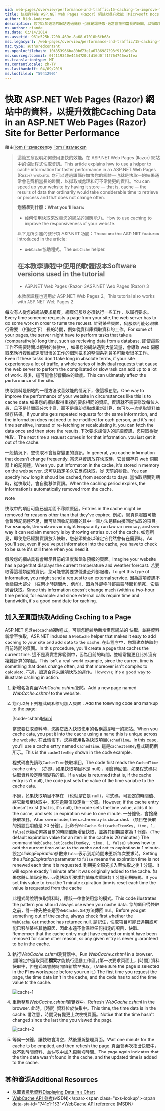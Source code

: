 ```yaml
---
uid: web-pages/overview/performance-and-traffic/15-caching-to-improve-the-performance-of-your-website
title: 快取資料在 ASP.NET Web Pages (Razor) 網站以提升效能 |Microsoft Docs
author: Rick-Anderson
description: 您可以加速您的網站透過儲存-也就是讓快取-通常會花相當長的時間，以擷取或處理資料的結果...
ms.author: riande
ms.date: 02/14/2014
ms.assetid: 961e525b-7700-469e-8a68-d7010b6fb68c
msc.legacyurl: /web-pages/overview/performance-and-traffic/15-caching-to-improve-the-performance-of-your-website
msc.type: authoredcontent
ms.openlocfilehash: 10b853966ba80b673e1a6786987893f919369e7a
ms.sourcegitcommit: 0f1119340e4464720cfd16d0ff15764746ea1fea
ms.translationtype: MT
ms.contentlocale: zh-TW
ms.lasthandoff: 04/09/2019
ms.locfileid: "59412901"
---
```

# <a name="caching-data-in-an-aspnet-web-pages-razor-site-for-better-performance"></a><span data-ttu-id="741c1-103">快取 ASP.NET Web Pages (Razor) 網站中的資料，以提升效能</span><span class="sxs-lookup"><span data-stu-id="741c1-103">Caching Data in an ASP.NET Web Pages (Razor) Site for Better Performance</span></span>

<span data-ttu-id="741c1-104">藉由[Tom FitzMacken](https://github.com/tfitzmac)</span><span class="sxs-lookup"><span data-stu-id="741c1-104">by [Tom FitzMacken](https://github.com/tfitzmac)</span></span>

> <span data-ttu-id="741c1-105">這篇文章說明如何使用更快的效能，在 ASP.NET Web Pages (Razor) 網站中的協助程式快取資訊。</span><span class="sxs-lookup"><span data-stu-id="741c1-105">This article explains how to use a helper to cache information for faster performance in an ASP.NET Web Pages (Razor) website.</span></span> <span data-ttu-id="741c1-106">您可以透過讓儲存加快您的網站&#8212;也就是快取&#8212;的結果通常會花費相當長的時間，以擷取或處理和可不常變更的資料。</span><span class="sxs-lookup"><span data-stu-id="741c1-106">You can speed up your website by having it store &#8212; that is, cache &#8212; the results of data that ordinarily would take considerable time to retrieve or process and that does not change often.</span></span>
> 
> **<span data-ttu-id="741c1-107">您將學到什麼：</span><span class="sxs-lookup"><span data-stu-id="741c1-107">What you'll learn:</span></span>** 
> 
> - <span data-ttu-id="741c1-108">如何使用快取來改善您的網站的回應能力。</span><span class="sxs-lookup"><span data-stu-id="741c1-108">How to use caching to improve the responsiveness of your website.</span></span>
> 
> <span data-ttu-id="741c1-109">以下是所引進的發行項 ASP.NET 功能：</span><span class="sxs-lookup"><span data-stu-id="741c1-109">These are the ASP.NET features introduced in the article:</span></span>
> 
> - <span data-ttu-id="741c1-110">`WebCache`協助程式。</span><span class="sxs-lookup"><span data-stu-id="741c1-110">The `WebCache` helper.</span></span>
>   
> 
> ## <a name="software-versions-used-in-the-tutorial"></a><span data-ttu-id="741c1-111">在本教學課程中使用的軟體版本</span><span class="sxs-lookup"><span data-stu-id="741c1-111">Software versions used in the tutorial</span></span>
> 
> 
> - <span data-ttu-id="741c1-112">ASP.NET Web Pages (Razor) 3</span><span class="sxs-lookup"><span data-stu-id="741c1-112">ASP.NET Web Pages (Razor) 3</span></span>
>   
> 
> <span data-ttu-id="741c1-113">本教學課程也適用於 ASP.NET Web Pages 2。</span><span class="sxs-lookup"><span data-stu-id="741c1-113">This tutorial also works with ASP.NET Web Pages 2.</span></span>


<span data-ttu-id="741c1-114">每次有人從您的網站要求網頁，網頁伺服器必須執行一些工作，以履行要求。</span><span class="sxs-lookup"><span data-stu-id="741c1-114">Every time someone requests a page from your site, the web server has to do some work in order to fulfill the request.</span></span> <span data-ttu-id="741c1-115">針對某些頁面，伺服器可能必須執行需要 （相較之下） 長的時間，例如從資料庫擷取資料的工作。</span><span class="sxs-lookup"><span data-stu-id="741c1-115">For some of your pages, the server might have to perform tasks that take a (comparatively) long time, such as retrieving data from a database.</span></span> <span data-ttu-id="741c1-116">即使這些工作不需要時間以絕對的條款中,，如果您的網站遇到大量流量，會導致 web 伺服器來執行複雜或速度很慢的工作的個別要求的整個系列最多可新增很多工作。</span><span class="sxs-lookup"><span data-stu-id="741c1-116">Even if these tasks don't take long in absolute terms, if your site experiences a lot of traffic, a whole series of individual requests that cause the web server to perform the complicated or slow task can add up to a lot of work.</span></span> <span data-ttu-id="741c1-117">最後，這可能會影響網站的效能。</span><span class="sxs-lookup"><span data-stu-id="741c1-117">This can ultimately affect the performance of the site.</span></span>

<span data-ttu-id="741c1-118">快取資料是網站的一種方法改善效能的情況下，像這樣在您。</span><span class="sxs-lookup"><span data-stu-id="741c1-118">One way to improve the performance of your website in circumstances like this is to cache data.</span></span> <span data-ttu-id="741c1-119">如果您的網站取得重複的要求相同的資訊，資訊就不需要修改每位人員，且不是時間區分大小寫，而不是重新擷取或重新計算，您可以一次提取資料並儲存結果。</span><span class="sxs-lookup"><span data-stu-id="741c1-119">If your site gets repeated requests for the same information, and the information does not need to be modified for each person, and it's not time sensitive, instead of re-fetching or recalculating it, you can fetch the data once and then store the results.</span></span> <span data-ttu-id="741c1-120">下次要求該傳入的詳細資訊，您只取得從快取。</span><span class="sxs-lookup"><span data-stu-id="741c1-120">The next time a request comes in for that information, you just get it out of the cache.</span></span>

<span data-ttu-id="741c1-121">一般情況下，您快取不會經常變更的資訊。</span><span class="sxs-lookup"><span data-stu-id="741c1-121">In general, you cache information that doesn't change frequently.</span></span> <span data-ttu-id="741c1-122">當您將資訊放在快取時，它會儲存在 web 伺服器上的記憶體。</span><span class="sxs-lookup"><span data-stu-id="741c1-122">When you put information in the cache, it's stored in memory on the web server.</span></span> <span data-ttu-id="741c1-123">您可以指定多久它應該快取，從 天前的秒數。</span><span class="sxs-lookup"><span data-stu-id="741c1-123">You can specify how long it should be cached, from seconds to days.</span></span> <span data-ttu-id="741c1-124">當快取期間到期時，從快取時，會自動移除資訊。</span><span class="sxs-lookup"><span data-stu-id="741c1-124">When the caching period expires, the information is automatically removed from the cache.</span></span>

> [!NOTE]
> <span data-ttu-id="741c1-125">快取中的項目可能已過期而不移除原因。</span><span class="sxs-lookup"><span data-stu-id="741c1-125">Entries in the cache might be removed for reasons other than that they've expired.</span></span> <span data-ttu-id="741c1-126">例如，網頁伺服器可能會暫時記憶體不足，而可以回收記憶體的其中一個方法是藉由擲回從快取的項目。</span><span class="sxs-lookup"><span data-stu-id="741c1-126">For example, the web server might temporarily run low on memory, and one way it can reclaim memory is by throwing entries out of the cache.</span></span> <span data-ttu-id="741c1-127">如您所見，即使您已經將資訊放入快取，您必須檢查以確定它仍然會有在需要時。</span><span class="sxs-lookup"><span data-stu-id="741c1-127">As you'll see, even if you've put information into the cache, you have to check to be sure it's still there when you need it.</span></span>


<span data-ttu-id="741c1-128">假設您的網站具有會顯示目前的溫度和氣象預報的頁面。</span><span class="sxs-lookup"><span data-stu-id="741c1-128">Imagine your website has a page that displays the current temperature and weather forecast.</span></span> <span data-ttu-id="741c1-129">若要取得這種類型的資訊，您可能會將要求傳送至外部服務。</span><span class="sxs-lookup"><span data-stu-id="741c1-129">To get this type of information, you might send a request to an external service.</span></span> <span data-ttu-id="741c1-130">因為這項資訊不會變更大部分 （在兩小時期間內，例如），因為外部呼叫都需要時間和頻寬，它是適合快取。</span><span class="sxs-lookup"><span data-stu-id="741c1-130">Since this information doesn't change much (within a two-hour time period, for example) and since external calls require time and bandwidth, it's a good candidate for caching.</span></span>

## <a name="adding-caching-to-a-page"></a><span data-ttu-id="741c1-131">加入至頁面快取</span><span class="sxs-lookup"><span data-stu-id="741c1-131">Adding Caching to a Page</span></span>

<span data-ttu-id="741c1-132">ASP.NET 包含`WebCache`協助程式，可讓您輕鬆地新增至您網站的 快取，並將資料新增至快取。</span><span class="sxs-lookup"><span data-stu-id="741c1-132">ASP.NET includes a `WebCache` helper that makes it easy to add caching to your site and add data to the cache.</span></span> <span data-ttu-id="741c1-133">在此程序中，您將建立快取的目前時間的頁面。</span><span class="sxs-lookup"><span data-stu-id="741c1-133">In this procedure, you'll create a page that caches the current time.</span></span> <span data-ttu-id="741c1-134">這不是真實世界範例中，因為目前的時間，並經常變更且此外沒有複雜計算的項目。</span><span class="sxs-lookup"><span data-stu-id="741c1-134">This isn't a real-world example, since the current time is something that does change often, and that moreover isn't complex to calculate.</span></span> <span data-ttu-id="741c1-135">不過，很適合用來說明快取的運作。</span><span class="sxs-lookup"><span data-stu-id="741c1-135">However, it's a good way to illustrate caching in action.</span></span>

1. <span data-ttu-id="741c1-136">新增名為頁面*WebCache.cshtml*網站。</span><span class="sxs-lookup"><span data-stu-id="741c1-136">Add a new page named *WebCache.cshtml* to the website.</span></span>
2. <span data-ttu-id="741c1-137">您可以將下列程式碼和標記加入頁面：</span><span class="sxs-lookup"><span data-stu-id="741c1-137">Add the following code and markup to the page:</span></span>

    [!code-cshtml[Main](15-caching-to-improve-the-performance-of-your-website/samples/sample1.cshtml)]

    <span data-ttu-id="741c1-138">當您要快取資料時，您將它放入快取使用的名稱這是唯一的網站。</span><span class="sxs-lookup"><span data-stu-id="741c1-138">When you cache data, you put it into the cache using a name this is unique across the website.</span></span> <span data-ttu-id="741c1-139">在此情況下，您將使用名為快取項目`CachedTime`。</span><span class="sxs-lookup"><span data-stu-id="741c1-139">In this case, you'll use a cache entry named `CachedTime`.</span></span> <span data-ttu-id="741c1-140">這是`cacheItemKey`程式碼範例所示。</span><span class="sxs-lookup"><span data-stu-id="741c1-140">This is the `cacheItemKey` shown in the code example.</span></span>

    <span data-ttu-id="741c1-141">程式碼會先讀取`CachedTime`快取項目。</span><span class="sxs-lookup"><span data-stu-id="741c1-141">The code first reads the `CachedTime` cache entry.</span></span> <span data-ttu-id="741c1-142">（亦即，如果快取項目不是 null），則會傳回值，如果程式碼只快取資料設定時間變數的值。</span><span class="sxs-lookup"><span data-stu-id="741c1-142">If a value is returned (that is, if the cache entry isn't null), the code just sets the value of the time variable to the cache data.</span></span>

    <span data-ttu-id="741c1-143">不過，如果快取項目不存在 （也就是它是 null），程式碼，可設定的時間值、 將它新增至快取中，和在逾期值設定為一分鐘。</span><span class="sxs-lookup"><span data-stu-id="741c1-143">However, if the cache entry doesn't exist (that is, it's null), the code sets the time value, adds it to the cache, and sets an expiration value to one minute.</span></span> <span data-ttu-id="741c1-144">一分鐘後，會捨棄快取項目。</span><span class="sxs-lookup"><span data-stu-id="741c1-144">After one minute, the cache entry is discarded.</span></span> <span data-ttu-id="741c1-145">（項目在快取的預設到期值是 20 分鐘）。此命令`WebCache.Set(cacheItemKey, time, 1, false)`示範如何將目前的時間值新增至快取，並將其到期設定為 1 分鐘。</span><span class="sxs-lookup"><span data-stu-id="741c1-145">(The default expiration value for an item in the cache is 20 minutes.) The command `WebCache.Set(cacheItemKey, time, 1, false)` shows how to add the current time value to the cache and set its expiration to 1 minute.</span></span> <span data-ttu-id="741c1-146">設定*slidingExpiration*參數來`false`表示到期時間未更新每次要求時。</span><span class="sxs-lookup"><span data-stu-id="741c1-146">Setting the *slidingExpiration* parameter to `false` means the expiration time is not renewed each time it is requested.</span></span> <span data-ttu-id="741c1-147">到期完全原先加入至快取之後 1 分鐘。</span><span class="sxs-lookup"><span data-stu-id="741c1-147">It will expire exactly 1 minute after it was originally added to the cache.</span></span> <span data-ttu-id="741c1-148">如果您將此值設定為`true`從快取所要求的值每次重設的 1 分鐘到期時間。</span><span class="sxs-lookup"><span data-stu-id="741c1-148">If you set this value to `true` the 1 minute expiration time is reset each time the value is requested from the cache.</span></span>

    <span data-ttu-id="741c1-149">此程式碼說明快取資料時，應該一律會使用您的模式。</span><span class="sxs-lookup"><span data-stu-id="741c1-149">This code illustrates the pattern you should always use when you cache data.</span></span> <span data-ttu-id="741c1-150">您的項目從快取之前，請一律先檢查是否`WebCache.Get`方法傳回 null。</span><span class="sxs-lookup"><span data-stu-id="741c1-150">Before you get something out of the cache, always check first whether the `WebCache.Get` method has returned null.</span></span> <span data-ttu-id="741c1-151">請記住，快取項目可能已過期或可能已移除某些其他原因，因此永遠不會保證任何指定的項目，快取。</span><span class="sxs-lookup"><span data-stu-id="741c1-151">Remember that the cache entry might have expired or might have been removed for some other reason, so any given entry is never guaranteed to be in the cache.</span></span>
3. <span data-ttu-id="741c1-152">執行*WebCache.cshtml*瀏覽器中。</span><span class="sxs-lookup"><span data-stu-id="741c1-152">Run *WebCache.cshtml* in a browser.</span></span> <span data-ttu-id="741c1-153">(請確定中選取頁面**檔案**才能執行這個工作區。)第一次要求頁面上，[時間] 資料快取中，但程式碼會將時間值新增至快取。</span><span class="sxs-lookup"><span data-stu-id="741c1-153">(Make sure the page is selected in the **Files** workspace before you run it.) The first time you request the page, the time data isn't in the cache, and the code has to add the time value to the cache.</span></span>

    ![cache-1](15-caching-to-improve-the-performance-of-your-website/_static/image1.jpg)
4. <span data-ttu-id="741c1-155">重新整理*WebCache.cshtml*瀏覽器中。</span><span class="sxs-lookup"><span data-stu-id="741c1-155">Refresh *WebCache.cshtml* in the browser.</span></span> <span data-ttu-id="741c1-156">此時，[時間] 資料位於快取中。</span><span class="sxs-lookup"><span data-stu-id="741c1-156">This time, the time data is in the cache.</span></span> <span data-ttu-id="741c1-157">請注意，時間沒有變更上次檢視頁面。</span><span class="sxs-lookup"><span data-stu-id="741c1-157">Notice that the time hasn't changed since the last time you viewed the page.</span></span>

    ![cache-2](15-caching-to-improve-the-performance-of-your-website/_static/image2.jpg)
5. <span data-ttu-id="741c1-159">等候一分鐘，讓快取會清空，然後重新整理頁面。</span><span class="sxs-lookup"><span data-stu-id="741c1-159">Wait one minute for the cache to be emptied, and then refresh the page.</span></span> <span data-ttu-id="741c1-160">頁面會再次指出快取中，找不到時間資料，並快取中加入更新的時間。</span><span class="sxs-lookup"><span data-stu-id="741c1-160">The page again indicates that the time data wasn't found in the cache, and the updated time is added to the cache.</span></span>

<a id="Additional_Resources"></a>
## <a name="additional-resources"></a><span data-ttu-id="741c1-161">其他資源</span><span class="sxs-lookup"><span data-stu-id="741c1-161">Additional Resources</span></span>


- [<span data-ttu-id="741c1-162">以圖表顯示資料</span><span class="sxs-lookup"><span data-stu-id="741c1-162">Displaying Data in a Chart</span></span>](https://go.microsoft.com/fwlink/?LinkId=202895)
- <span data-ttu-id="741c1-163">[WebCache API 參考](https://msdn.microsoft.com/library/system.web.helpers.webcache(v=vs.99).aspx)(MSDN)</span><span class="sxs-lookup"><span data-stu-id="741c1-163">[WebCache API reference](https://msdn.microsoft.com/library/system.web.helpers.webcache(v=vs.99).aspx) (MSDN)</span></span>
